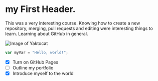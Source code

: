 # my First Header.

This was a very interesting course. Knowing how to create a new repository, merging, pull requests and editing were interesting things to learn. Learning about GitHub in general.


![Image of Yaktocat](https://octodex.github.com/images/yaktocat.png)

``` javascript
var myVar = "Hello, world!";
```

- [x] Turn on GitHub Pages
- [ ] Outline my portfolio
- [x] Introduce myself to the world
